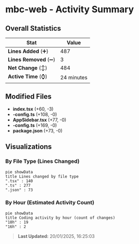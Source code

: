 # mbc-web - Activity Summary 

## Overall Statistics

| Stat                   | Value                                                             |
| ---------------------- | ----------------------------------------------------------------- |
| **Lines Added** (➕)   | 487                                          |
| **Lines Removed** (➖) | 3                                        |
| **Net Change** (↕)    | 484                |
| **Active Time** (⌚)   | 24 minutes |


## Modified Files
- **index.tsx** (+60, -3)
- **-config.ts** (+108, -0)
- **AppSidebar.tsx** (+77, -0)
- **-config.ts** (+169, -0)
- **package.json** (+73, -0)

## Visualizations

### By File Type (Lines Changed)

```mermaid
pie showData
title Lines changed by file type
".tsx" : 140
".ts" : 277
".json" : 73
```

### By Hour (Estimated Activity Count)

```mermaid
pie showData
title Coding activity by hour (count of changes)
"10h" : 19
"16h" : 2
```


> **Last Updated:** 20/01/2025, 16:25:03